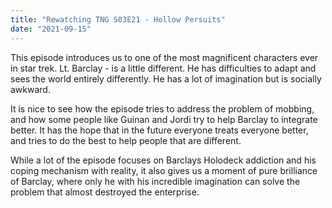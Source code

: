 ```yaml
---
title: "Rewatching TNG S03E21 - Hollow Persuits"
date: "2021-09-15"
---
```


This episode introduces us to one of the most magnificent characters ever in star trek. Lt. Barclay - is a little different. He has difficulties to adapt and sees the world entirely differently. He has a lot of imagination but is socially awkward.

It is nice to see how the episode tries to address the problem of mobbing, and how some people like Guinan and Jordi try to help Barclay to integrate better. It has the hope that in the future everyone treats everyone better, and tries to do the best to help people that are different.

While a lot of the episode focuses on Barclays Holodeck addiction and his coping mechanism with reality, it also gives us a moment of pure brilliance of Barclay, where only he with his incredible imagination can solve the problem that almost destroyed the enterprise.
